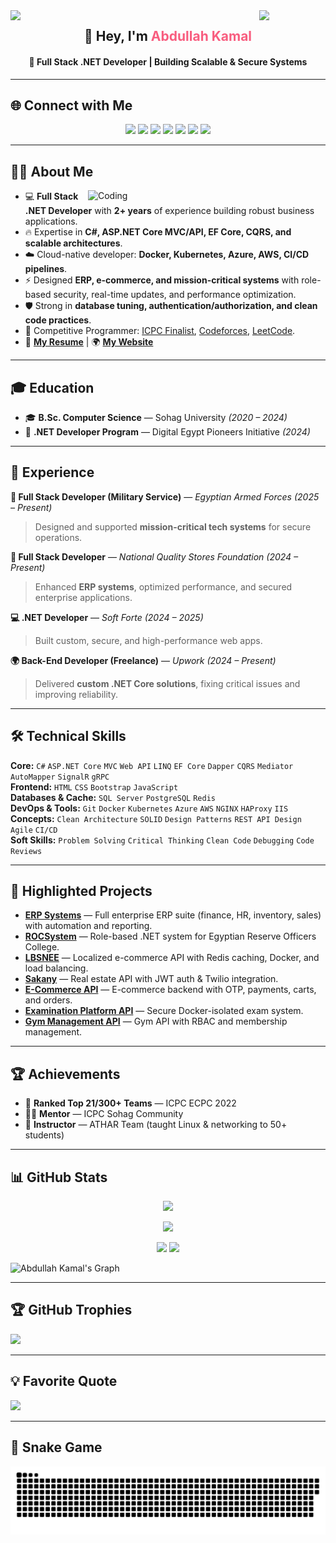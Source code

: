 <!-- Animated Header -->
<img align="left" src="https://user-images.githubusercontent.com/65187002/144930161-2f783401-8d27-4fdf-a2f7-cc0ba32f1f1f.gif" width="21%">
<img align="right" src="https://user-images.githubusercontent.com/65187002/144930161-2f783401-8d27-4fdf-a2f7-cc0ba32f1f1f.gif" width="21%">

<h2 align="center">👋 Hey, I'm <span style="color:#f85d7f">Abdullah Kamal</span></h2>
<h4 align="center">🚀 Full Stack .NET Developer | Building Scalable & Secure Systems</h4>

---

## 🌐 Connect with Me

<p align="center">
 <a href="https://ak4m410x01.vercel.app"><img src="https://img.shields.io/badge/Website-000000?style=for-the-badge&logo=About.me&logoColor=white"></a>
 <a href="mailto:abdullah.kamal0x01@gmail.com"><img src="https://img.shields.io/badge/Gmail-D14836?style=for-the-badge&logo=gmail&logoColor=white"></a>
 <a href="https://linkedin.com/in/ak4m410x01"><img src="https://img.shields.io/badge/LinkedIn-0077B5?style=for-the-badge&logo=linkedin&logoColor=white"></a>
 <a href="https://t.me/ak4m410x01"><img src="https://img.shields.io/badge/Telegram-2CA5E0?style=for-the-badge&logo=telegram&logoColor=white"></a>
 <a href="http://wa.me/201040534161"><img src="https://img.shields.io/badge/WhatsApp-25D366?style=for-the-badge&logo=whatsapp&logoColor=white"></a>
 <a href="https://leetcode.com/ak4m410x01/"><img src="https://img.shields.io/badge/LeetCode-FFA116?style=for-the-badge&logo=LeetCode&logoColor=black"></a>
 <a href="https://codeforces.com/profile/ak4m410x01"><img src="https://img.shields.io/badge/Codeforces-445f9d?style=for-the-badge&logo=Codeforces&logoColor=white"></a>
</p>

---

## 👨‍💻 About Me

<img align="right" alt="Coding" width="380" src="https://user-images.githubusercontent.com/74038190/229223263-cf2e4b07-2615-4f87-9c38-e37600f8381a.gif">

- 💻 **Full Stack .NET Developer** with **2+ years** of experience building robust business applications.  
- 🔥 Expertise in **C#, ASP.NET Core MVC/API, EF Core, CQRS, and scalable architectures**.  
- ☁️ Cloud-native developer: **Docker, Kubernetes, Azure, AWS, CI/CD pipelines**.  
- ⚡ Designed **ERP, e-commerce, and mission-critical systems** with role-based security, real-time updates, and performance optimization.  
- 🛡️ Strong in **database tuning, authentication/authorization, and clean code practices**.  
- 🎯 Competitive Programmer: [ICPC Finalist](https://icpc.global/ICPCID/RYCWA1HDIYZ3), [Codeforces](https://codeforces.com/profile/ak4m410x01), [LeetCode](https://leetcode.com/u/ak4m410x01).  
- 📄 [**My Resume**](https://drive.google.com/file/d/1klPNTj8ZyD9IDCCMTtqCIvqKvwLN4eXt/view) | 🌍 [**My Website**](https://ak4m410x01.vercel.app)  

---

## 🎓 Education

- 🎓 **B.Sc. Computer Science** — Sohag University *(2020 – 2024)*  
- 🎯 **.NET Developer Program** — Digital Egypt Pioneers Initiative *(2024)*  

---

## 💼 Experience

**💂 Full Stack Developer (Military Service)** — *Egyptian Armed Forces* *(2025 – Present)*  
> Designed and supported **mission-critical tech systems** for secure operations.

**🏢 Full Stack Developer** — *National Quality Stores Foundation* *(2024 – Present)*  
> Enhanced **ERP systems**, optimized performance, and secured enterprise applications.  

**💻 .NET Developer** — *Soft Forte* *(2024 – 2025)*  
> Built custom, secure, and high-performance web apps.  

**🌍 Back-End Developer (Freelance)** — *Upwork* *(2024 – Present)*  
> Delivered **custom .NET Core solutions**, fixing critical issues and improving reliability.  

---

## 🛠 Technical Skills

**Core:** `C#` `ASP.NET Core` `MVC` `Web API` `LINQ` `EF Core` `Dapper` `CQRS` `Mediator` `AutoMapper` `SignalR` `gRPC`  
**Frontend:** `HTML` `CSS` `Bootstrap` `JavaScript`  
**Databases & Cache:** `SQL Server` `PostgreSQL` `Redis`  
**DevOps & Tools:** `Git` `Docker` `Kubernetes` `Azure` `AWS` `NGINX` `HAProxy` `IIS`  
**Concepts:** `Clean Architecture` `SOLID` `Design Patterns` `REST API Design` `Agile` `CI/CD`  
**Soft Skills:** `Problem Solving` `Critical Thinking` `Clean Code` `Debugging` `Code Reviews`  

---

## 🚀 Highlighted Projects

- **[ERP Systems]()** — Full enterprise ERP suite (finance, HR, inventory, sales) with automation and reporting.  
- **[ROCSystem]()** — Role-based .NET system for Egyptian Reserve Officers College.  
- **[LBSNEE]()** — Localized e-commerce API with Redis caching, Docker, and load balancing.  
- **[Sakany](https://github.com/ak4m410x01/Sakany)** — Real estate API with JWT auth & Twilio integration.  
- **[E-Commerce API](https://github.com/ak4m410x01/ECommerceAPI)** — E-commerce backend with OTP, payments, carts, and orders.  
- **[Examination Platform API](https://github.com/ak4m410x01/Examination_Platform_API/)** — Secure Docker-isolated exam system.  
- **[Gym Management API](https://github.com/ak4m410x01/Gym_Management_Application_API)** — Gym API with RBAC and membership management.  

---

## 🏆 Achievements

- 🥇 **Ranked Top 21/300+ Teams** — ICPC ECPC 2022  
- 👨‍🏫 **Mentor** — ICPC Sohag Community  
- 🎤 **Instructor** — ATHAR Team (taught Linux & networking to 50+ students)  

---

## 📊 GitHub Stats

<p align="center">
  <img src="https://github-readme-streak-stats.herokuapp.com?user=ak4m410x01&theme=radical" />
</p>
<p align="center">
  <img src="https://github-profile-summary-cards.vercel.app/api/cards/profile-details?username=ak4m410x01&theme=radical" />
</p>
<p align="center">
  <img src="https://denvercoder1-github-readme-stats.vercel.app/api?username=ak4m410x01&show_icons=true&count_private=true&theme=react" height="192px" />
  <img src="https://denvercoder1-github-readme-stats.vercel.app/api/top-langs/?username=ak4m410x01&langs_count=8&layout=compact&theme=react" height="192px" />
</p>

![Abdullah Kamal's Graph](https://github-readme-activity-graph.vercel.app/graph?username=ak4m410x01&theme=react-dark)

---

## 🏆 GitHub Trophies
![](https://github-profile-trophy.vercel.app/?username=ak4m410x01&theme=radical&no-frame=false&margin-w=4)

---

## 💡 Favorite Quote
![](https://quotes-github-readme.vercel.app/api?type=horizontal&theme=radical)

---

## 🐍 Snake Game
<p align="center">
	<img src="./assets/images/github-contribution-grid-snake.svg" alt="Snake Game"/>
</p>
